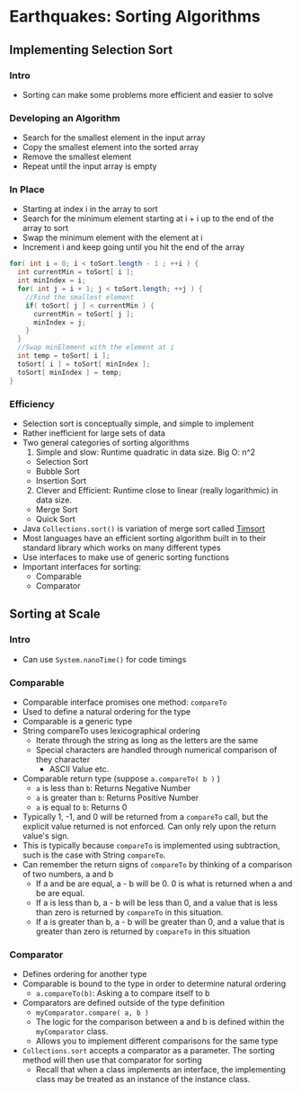 # Earthquakes: Sorting Algorithms

## Implementing Selection Sort

### Intro
* Sorting can make some problems more efficient and easier to solve

### Developing an Algorithm
* Search for the smallest element in the input array
* Copy the smallest element into the sorted array
* Remove the smallest element
* Repeat until the input array is empty

### In Place
* Starting at index i in the array to sort
* Search for the minimum element starting at i + i up to the end of the array to sort
* Swap the minimum element with the element at i
* Increment i and keep going until you hit the end of the array
```java
for( int i = 0; i < toSort.length - 1 ; ++i ) {
  int currentMin = toSort[ i ];
  int minIndex = i;
  for( int j = i + 1; j < toSort.length; ++j ) {
    //Find the smallest element
    if( toSort[ j ] < currentMin ) {
      currentMin = toSort[ j ];
      minIndex = j;
    }
  }
  //Swap minElement with the element at i
  int temp = toSort[ i ];
  toSort[ i ] = toSort[ minIndex ];
  toSort[ minIndex ] = temp;
}
```

### Efficiency
* Selection sort is conceptually simple, and simple to implement
* Rather inefficient for large sets of data
* Two general categories of sorting algorithms
  1. Simple and slow: Runtime quadratic in data size. Big O: n^2
    * Selection Sort
    * Bubble Sort
    * Insertion Sort
  2. Clever and Efficient: Runtime close to linear (really logarithmic) in data size.
    * Merge Sort
    * Quick Sort
* Java `Collections.sort()` is variation of merge sort called [Timsort](https://en.wikipedia.org/wiki/Timsort)
* Most languages have an efficient sorting algorithm built in to their standard library which works on many different types
* Use interfaces to make use of generic sorting functions
* Important interfaces for sorting:
  * Comparable
  * Comparator

## Sorting at Scale

### Intro
* Can use `System.nanoTime()` for code timings

### Comparable
* Comparable interface promises one method: `compareTo`
* Used to define a natural ordering for the type
* Comparable is a generic type
* String compareTo uses lexicographical ordering
  * Iterate through the string as long as the letters are the same
  * Special characters are handled through numerical comparison of they character
    * ASCII Value etc.
* Comparable return type (suppose `a.compareTo( b )` )
  * `a` is less than `b`: Returns Negative Number
  * `a` is greater than `b`: Returns Positive Number
  * `a` is equal to `b`: Returns 0
* Typically 1, -1, and 0 will be returned from a `compareTo` call, but the explicit value returned is not enforced. Can only rely upon the return value's sign.
* This is typically because  `compareTo` is implemented using subtraction, such is the case with String `compareTo`.
* Can remember the return signs of `compareTo` by thinking of a comparison of two numbers, a and b
  * If a and be are equal, a - b will be 0. 0 is what is returned when a and be are equal.
  * If a is less than b, a - b will be less than 0, and a value that is less than zero is returned by `compareTo` in this situation.
  * If a is greater than b, a - b will be greater than 0, and a value that is greater than zero is returned by `compareTo` in this situation

### Comparator
* Defines ordering for another type
* Comparable is bound to the type in order to determine natural ordering
  * `a.compareTo(b)`: Asking a to compare itself to b
* Comparators are defined outside of the type definition
  * `myComparator.compare( a, b )`
  * The logic for the comparison between a and b is defined within the `myComparator` class.
  * Allows you to implement different comparisons for the same type
* `Collections.sort` accepts a comparator as a parameter. The sorting method will then use that comparator for sorting
  * Recall that when a class implements an interface, the implementing class may be treated as an instance of the instance class.
